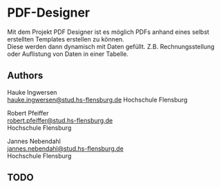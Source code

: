 # PDF-Designer

Mit dem Projekt PDF Designer ist es möglich PDFs anhand eines selbst erstellten Templates erstellen zu können.\
Diese werden dann dynamisch mit Daten gefüllt. Z.B. Rechnungsstellung oder Auflistung von Daten in einer Tabelle.

## Authors
Hauke Ingwersen\
hauke.ingwersen@stud.hs-flensburg.de
Hochschule Flensburg

Robert Pfeiffer\
robert.pfeiffer@stud.hs-flensburg.de\
Hochschule Flensburg

Jannes Nebendahl\
jannes.nebendahl@stud.hs-flensburg.de\
Hochschule Flensburg

## TODO
